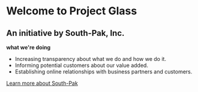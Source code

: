 Welcome to Project Glass
==================================
An initiative by South-Pak, Inc.
----------------------------------

**what we're doing**

- Increasing transparency about what we do and how we do it.
- Informing potential customers about our value added.
- Establishing online relationships with business partners and customers.

[Learn more about South-Pak](http://www.south-pak.com/)